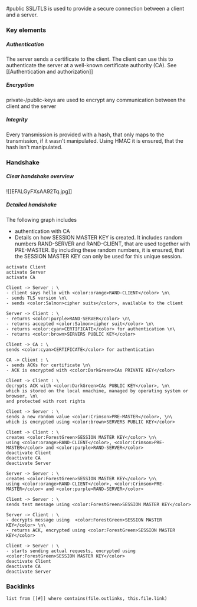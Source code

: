 #public 
SSL/TLS is used to provide a secure connection between a client and a server. 

### Key elements
##### Authentication
The server sends a certificate to the client. The client can use this to authenticate the server at a well-known certificate authority (CA). See [[Authentication and authorization]]

##### Encryption
private-/public-keys are used to encrypt any communication between the client and the server

##### Integrity
Every transmission is provided with a hash, that only maps to the transmission, if it wasn't manipulated. Using HMAC it is ensured, that the hash isn't manipulated.

### Handshake
##### Clear handshake overview
![[EFALGyFXsAA92Tq.jpg]]

##### Detailed handshake
The following graph includes 
- authentication with CA
- Details on how SESSION MASTER KEY is created. It includes random numbers RAND-SERVER and RAND-CLIENT, that are used together with PRE-MASTER. By including these random numbers, it is ensured, that the SESSION MASTER KEY can only be used for this unique session. 

```plantuml
activate Client
activate Server
activate CA

Client -> Server : \
- client says hello with <color:orange>RAND-CLIENT</color> \n\
- sends TLS version \n\
- sends <color:Salmon>cipher suits</color>, available to the client

Server -> Client : \
- returns <color:purple>RAND-SERVER</color> \n\
- returns accepted <color:Salmon>cipher suit</color> \n\
- returns <color:cyan>CERTIFICATE</color> for authentication \n\
- returns <color:brown>SERVERS PUBLIC KEY</color>

Client -> CA : \
sends <color:cyan>CERTIFICATE</color> for authentication

CA -> Client : \
- sends ACKs for certificate \n\
- ACK is encrypted with <color:DarkGreen>CAs PRIVATE KEY</color>

Client -> Client : \
decrypts ACK with <color:DarkGreen>CAs PUBLIC KEY</color>, \n\
which is stored on the local nmachine, managed by operating system or browser, \n\
and protected with root rights

Client -> Server : \
sends a new random value <color:Crimson>PRE-MASTER</color>, \n\
which is encrypted using <color:brown>SERVERS PUBLIC KEY</color> 

Client -> Client : \
creates <color:ForestGreen>SESSION MASTER KEY</color> \n\
using <color:orange>RAND-CLIENT</color>, <color:Crimson>PRE-MASTER</color> and <color:purple>RAND-SERVER</color>
deactivate Client
deactivate CA
deactivate Server

Server -> Server : \
creates <color:ForestGreen>SESSION MASTER KEY</color> \n\
using <color:orange>RAND-CLIENT</color>, <color:Crimson>PRE-MASTER</color> and <color:purple>RAND-SERVER</color>

Client -> Server : \
sends test message using <color:ForestGreen>SESSION MASTER KEY</color>

Server -> Client : \
- decrypts message using  <color:ForestGreen>SESSION MASTER KEY</color> \n\
- returns ACK, encrypted using <color:ForestGreen>SESSION MASTER KEY</color>

Client -> Server : \
- starts sending actual requests, encrypted using <color:ForestGreen>SESSION MASTER KEY</color>
deactivate Client
deactivate CA
deactivate Server
```
### Backlinks
```dataview 
list from [[#]] where contains(file.outlinks, this.file.link)
```

